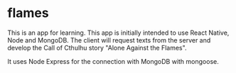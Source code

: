 # flames
This is an app for learning. 
This app is initially intended to use React Native, Node and MongoDB. 
The client will request texts from the server and develop the Call of Cthulhu story "Alone Against the Flames".

It uses Node Express for the connection with MongoDB with mongoose.